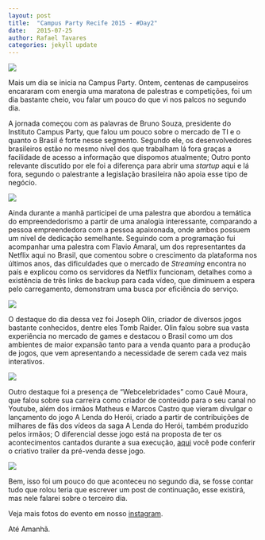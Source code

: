 ```yaml
---
layout: post
title:  "Campus Party Recife 2015 - #Day2"
date:   2015-07-25 
author: Rafael Tavares
categories: jekyll update
---
```

![](https://raw.githubusercontent.com/recursivejr/recursivejr.github.io/master/images/posts/CPRecife-1.JPG)

Mais um dia se inicia na Campus Party.
Ontem, centenas de campuseiros encararam com energia uma maratona de palestras e competições, foi um dia bastante cheio, vou falar um pouco do que vi nos palcos no segundo dia.

A jornada começou com as palavras de Bruno Souza, presidente do Instituto Campus Party, que falou um pouco sobre o mercado de TI e o quanto o Brasil é forte nesse segmento. Segundo ele, os desenvolvedores brasileiros estão no mesmo nível dos que trabalham lá fora graças a facilidade de acesso a informação que dispomos atualmente; Outro ponto relevante discutido por ele foi a diferença para abrir uma *startup* aqui e lá fora, segundo o palestrante a legislação brasileira não apoia esse tipo de negócio.

![](https://raw.githubusercontent.com/recursivejr/recursivejr.github.io/master/images/posts/CPRecife-2.JPG)

Ainda durante a manhã participei de uma palestra que abordou a temática do empreendedorismo a partir de uma analogia interessante, comparando a pessoa empreendedora com a pessoa apaixonada, onde ambos possuem um nível de dedicação semelhante. Seguindo com a programação fui acompanhar uma palestra com Flavio Amaral, um dos representantes da Netflix aqui no Brasil, que comentou sobre o crescimento da plataforma nos últimos anos, das dificuldades que o mercado de *Streaming* encontra no país e explicou como os servidores da Netflix funcionam, detalhes como a existência de três links de backup para cada vídeo, que diminuem a espera pelo carregamento, demonstram uma busca por eficiência do serviço.


![](https://raw.githubusercontent.com/recursivejr/recursivejr.github.io/master/images/posts/CPRecife-3.JPG)

O destaque do dia dessa vez foi Joseph Olin, criador de diversos jogos bastante conhecidos, dentre eles Tomb Raider. Olin falou sobre sua vasta experiência no mercado de games e destacou o Brasil como um dos ambientes de maior expansão tanto para a venda quanto para a produção de jogos, que vem apresentando a necessidade de serem cada vez mais interativos.

![](https://raw.githubusercontent.com/recursivejr/recursivejr.github.io/master/images/posts/CPRecife-4.JPG)

Outro destaque foi a presença de “Webcelebridades” como Cauê Moura, que falou sobre sua carreira como criador de conteúdo para o seu canal no Youtube, além dos irmãos Matheus e Marcos Castro que vieram divulgar o lançamento do jogo A Lenda do Herói, criado a partir de contribuições de milhares de fãs dos vídeos da saga A Lenda do Herói, também produzido pelos irmãos; O diferencial desse jogo está na proposta de ter os acontecimentos cantados durante a sua execução, [aqui] você pode conferir o criativo trailer da pré-venda desse jogo.

![](https://raw.githubusercontent.com/recursivejr/recursivejr.github.io/master/images/posts/CPRecife-5.JPG)

Bem, isso foi um pouco do que aconteceu no segundo dia, se fosse contar tudo que rolou teria que escrever um post de continuação, esse existirá, mas nele falarei sobre o terceiro dia.

Veja mais fotos do evento em nosso [instagram].

Até Amanhã.    

[instagram]:https://instagram.com/recursive_jr
[aqui]:https://www.youtube.com/watch?v=leD9srixeiw
